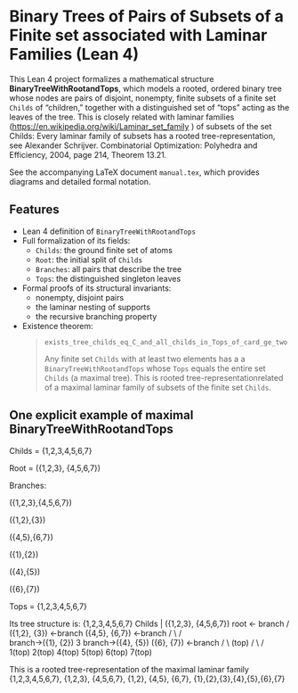 # Binary Trees of Pairs of Subsets of a Finite set associated with Laminar Families (Lean 4)

This Lean 4 project formalizes a mathematical structure
**BinaryTreeWithRootandTops**, which models a rooted, ordered
binary tree whose nodes are pairs of disjoint, nonempty, finite
subsets of a finite set `Childs` of “children,” together with a
distinguished set of “tops” acting as the leaves of the tree. 
This is  closely related with laminar families
(https://en.wikipedia.org/wiki/Laminar_set_family ) of subsets
of the set Childs:  Every laminar family of subsets has a rooted 
tree-representation, see Alexander Schrijver. Combinatorial 
Optimization: Polyhedra  and Efficiency, 2004, page 214, Theorem 
13.21.

See the accompanying LaTeX document `manual.tex`, which
provides diagrams and detailed formal notation.

## Features

- Lean 4 definition of `BinaryTreeWithRootandTops`
- Full formalization of its fields:
  - `Childs`: the ground finite set of atoms
  - `Root`: the initial split of `Childs`
  - `Branches`: all pairs that describe the tree
  - `Tops`: the distinguished singleton leaves
- Formal proofs of its structural invariants:
  - nonempty, disjoint pairs
  - the laminar nesting of supports
  - the recursive branching property
- Existence theorem:
  > `exists_tree_childs_eq_C_and_all_childs_in_Tops_of_card_ge_two`
  >
  > Any finite set `Childs` with at least two elements has a 
  > a `BinaryTreeWithRootandTops` whose `Tops` equals the
  > entire  set `Childs` (a maximal tree). This is rooted 
  > tree-representationrelated of  a  maximal
  >  laminar family of subsets of the finite set `Childs`.
  
## One explicit example of maximal BinaryTreeWithRootandTops 

Childs = {1,2,3,4,5,6,7}

Root = ({1,2,3}, {4,5,6,7})

Branches:

({1,2,3},{4,5,6,7})

({1,2},{3})

({4,5},{6,7})

({1},{2})

({4},{5})

({6},{7})

Tops = {1,2,3,4,5,6,7}

Its tree structure is:
                                  {1,2,3,4,5,6,7} Childs
                                          |
                                ({1,2,3}, {4,5,6,7}) root <- branch
                               /                       \
                    ({1,2}, {3}) <-branch            ({4,5}, {6,7}) <-branch
                      /         \                    /           \
    branch->({1}, {2})           3        branch->({4}, {5})   ({6}, {7}) <-branch
              /     \          (top)              /       \     /       \
           1(top)  2(top)                   4(top)    5(top) 6(top)   7(top)

 This  is a rooted tree-representation of  the  maximal laminar family
 {1,2,3,4,5,6,7}, {1,2,3}, {4,5,6,7}, {1,2}, {4,5}, {6,7}, {1},{2},{3},{4},{5},{6},{7}
